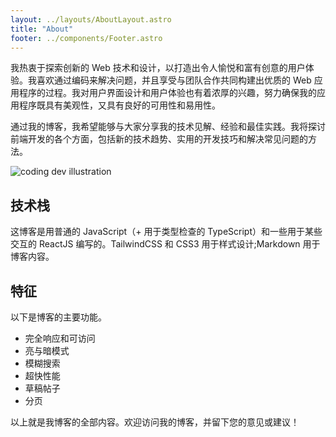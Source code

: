```yaml
---
layout: ../layouts/AboutLayout.astro
title: "About"
footer: ../components/Footer.astro
---
```


我热衷于探索创新的 Web 技术和设计，以打造出令人愉悦和富有创意的用户体验。我喜欢通过编码来解决问题，并且享受与团队合作共同构建出优质的 Web 应用程序的过程。我对用户界面设计和用户体验也有着浓厚的兴趣，努力确保我的应用程序既具有美观性，又具有良好的可用性和易用性。

通过我的博客，我希望能够与大家分享我的技术见解、经验和最佳实践。我将探讨前端开发的各个方面，包括新的技术趋势、实用的开发技巧和解决常见问题的方法。


<div>
  <img src="/assets/dev.svg" class="sm:w-1/2 mx-auto" alt="coding dev illustration">
</div>

## 技术栈

这博客是用普通的 JavaScript（+ 用于类型检查的 TypeScript）和一些用于某些交互的 ReactJS 编写的。TailwindCSS 和 CSS3 用于样式设计;Markdown 用于博客内容。

## 特征

以下是博客的主要功能。

- 完全响应和可访问
- 亮与暗模式
- 模糊搜索
- 超快性能
- 草稿帖子
- 分页


以上就是我博客的全部内容。欢迎访问我的博客，并留下您的意见或建议！

<footer/>